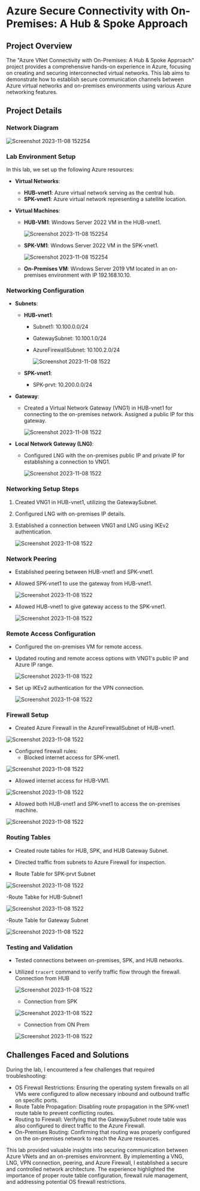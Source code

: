 # Azure Secure Connectivity with On-Premises: A Hub & Spoke Approach

## Project Overview
The "Azure VNet Connectivity with On-Premises: A Hub & Spoke Approach" project provides a comprehensive hands-on experience in Azure, focusing on creating and securing interconnected virtual networks. This lab aims to demonstrate how to establish secure communication channels between Azure virtual networks and on-premises environments using various Azure networking features.

## Project Details

### Network Diagram

![Screenshot 2023-11-08 152254](https://github.com/Saurabh-Bhargav/Azure-VNet-Connectivity-with-On-Premises/blob/main/Images/NetworkDaigram.png)



### Lab Environment Setup
In this lab, we set up the following Azure resources:

- **Virtual Networks**:
  - **HUB-vnet1**: Azure virtual network serving as the central hub.
  - **SPK-vnet1**: Azure virtual network representing a satellite location.

- **Virtual Machines**:
  - **HUB-VM1**: Windows Server 2022 VM in the HUB-vnet1.
    
    ![Screenshot 2023-11-08 152254](https://github.com/Saurabh-Bhargav/Azure-VNet-Connectivity-with-On-Premises/blob/main/Images/HUbVMDetails.png)
    
  - **SPK-VM1**: Windows Server 2022 VM in the SPK-vnet1.
    
    ![Screenshot 2023-11-08 152254](https://github.com/Saurabh-Bhargav/Azure-VNet-Connectivity-with-On-Premises/blob/main/Images/SPKVM1_Details.png)
  
  - **On-Premises VM**: Windows Server 2019 VM located in an on-premises environment with IP 192.168.10.10.

### Networking Configuration
- **Subnets**:
  - **HUB-vnet1**:
    - Subnet1: 10.100.0.0/24
    - GatewaySubnet: 10.100.1.0/24
    - AzureFirewallSubnet: 10.100.2.0/24
   
      ![Screenshot 2023-11-08 1522](https://github.com/Saurabh-Bhargav/Azure-VNet-Connectivity-with-On-Premises/blob/main/Images/HUBVnet1_SubnetDetails.png)

  - **SPK-vnet1**:
    - SPK-prvt: 10.200.0.0/24
 
- **Gateway**:
  - Created a Virtual Network Gateway (VNG1) in HUB-vnet1 for connecting to the on-premises network. Assigned a public IP for this gateway.
    
    ![Screenshot 2023-11-08 1522](https://github.com/Saurabh-Bhargav/Azure-VNet-Connectivity-with-On-Premises/blob/main/Images/VNG1Configuration.png)

- **Local Network Gateway (LNG)**:
  - Configured LNG with the on-premises public IP and private IP for establishing a connection to VNG1.
    
    ![Screenshot 2023-11-08 1522](https://github.com/Saurabh-Bhargav/Azure-VNet-Connectivity-with-On-Premises/blob/main/Images/LNGDetails.png)

### Networking Setup Steps
1. Created VNG1 in HUB-vnet1, utilizing the GatewaySubnet.
2. Configured LNG with on-premises IP details.
3. Established a connection between VNG1 and LNG using IKEv2 authentication.

    ![Screenshot 2023-11-08 1522](https://github.com/Saurabh-Bhargav/Azure-VNet-Connectivity-with-On-Premises/blob/main/Images/Connection.png)

### Network Peering
- Established peering between HUB-vnet1 and SPK-vnet1.
- Allowed SPK-vnet1 to use the gateway from HUB-vnet1.
  
  ![Screenshot 2023-11-08 1522](https://github.com/Saurabh-Bhargav/Azure-VNet-Connectivity-with-On-Premises/blob/main/Images/PeeringDetailsSPKtoHUB.png)

- Allowed HUB-vnet1 to give gateway access to the SPK-vnet1.
  
  ![Screenshot 2023-11-08 1522](https://github.com/Saurabh-Bhargav/Azure-VNet-Connectivity-with-On-Premises/blob/main/Images/PeeringDetailsHUbtoSPk.png)


### Remote Access Configuration
- Configured the on-premises VM for remote access.
- Updated routing and remote access options with VNG1's public IP and Azure IP range.
  
  ![Screenshot 2023-11-08 1522](https://github.com/Saurabh-Bhargav/Azure-VNet-Connectivity-with-On-Premises/blob/main/Images/ONPremRouteInstallation.png)
  
- Set up IKEv2 authentication for the VPN connection.
  
  ![Screenshot 2023-11-08 1522](https://github.com/Saurabh-Bhargav/Azure-VNet-Connectivity-with-On-Premises/blob/main/Images/ONPremIKEv2Conf.png)
  
### Firewall Setup
- Created Azure Firewall in the AzureFirewallSubnet of HUB-vnet1.
  
 ![Screenshot 2023-11-08 1522](https://github.com/Saurabh-Bhargav/Azure-VNet-Connectivity-with-On-Premises/blob/main/Images/FWConf.png)
  
- Configured firewall rules:
  - Blocked internet access for SPK-vnet1.
    
 ![Screenshot 2023-11-08 1522](https://github.com/Saurabh-Bhargav/Azure-VNet-Connectivity-with-On-Premises/blob/main/Images/FWruleforSPK.png)
    
  - Allowed internet access for HUB-VM1.
    
 ![Screenshot 2023-11-08 1522](https://github.com/Saurabh-Bhargav/Azure-VNet-Connectivity-with-On-Premises/blob/main/Images/FWruleforHUB.png)
    
  - Allowed both HUB-vnet1 and SPK-vnet1 to access the on-premises machine.

 ![Screenshot 2023-11-08 1522](https://github.com/Saurabh-Bhargav/Azure-VNet-Connectivity-with-On-Premises/blob/main/Images/FWRuleforhubGW.png)

### Routing Tables
- Created route tables for HUB, SPK, and HUB Gateway Subnet.

- Directed traffic from subnets to Azure Firewall for inspection.
  
 - Route Table for SPK-prvt Subnet
   
  ![Screenshot 2023-11-08 1522](https://github.com/Saurabh-Bhargav/Azure-VNet-Connectivity-with-On-Premises/blob/main/Images/RTSPK_RouteTable.png)

-Route Tabke for HUB-Subnet1

  ![Screenshot 2023-11-08 1522](https://github.com/Saurabh-Bhargav/Azure-VNet-Connectivity-with-On-Premises/blob/main/Images/RTHUB.png)
  
-Route Table for Gateway Subnet

  ![Screenshot 2023-11-08 1522](https://github.com/Saurabh-Bhargav/Azure-VNet-Connectivity-with-On-Premises/blob/main/Images/RTHUBGW.png)

### Testing and Validation
- Tested connections between on-premises, SPK, and HUB networks.
- Utilized `tracert` command to verify traffic flow through the firewall.
  Connection from HUB 
  
  ![Screenshot 2023-11-08 1522](https://github.com/Saurabh-Bhargav/Azure-VNet-Connectivity-with-On-Premises/blob/main/Images/TracertfromHUBtoOther.png)

  - Connection from SPK
    
  ![Screenshot 2023-11-08 1522](https://github.com/Saurabh-Bhargav/Azure-VNet-Connectivity-with-On-Premises/blob/main/Images/TracertfromSPKtoother.png)
  
  - Connection from ON Prem

  ![Screenshot 2023-11-08 1522](https://github.com/Saurabh-Bhargav/Azure-VNet-Connectivity-with-On-Premises/blob/main/Images/TracertfromONPremToHUBVM1.png)   
  
  

## Challenges Faced and Solutions
During the lab, I encountered a few challenges that required troubleshooting:

- OS Firewall Restrictions: 
Ensuring the operating system firewalls on all VMs were configured to allow necessary inbound and outbound traffic on specific ports.
- Route Table Propagation:
Disabling route propagation in the SPK-vnet1 route table to prevent conflicting routes.
- Routing to Firewall:
Verifying that the GatewaySubnet route table was also configured to direct traffic to the Azure Firewall.
- On-Premises Routing: 
Confirming that routing was properly configured on the on-premises network to reach the Azure resources.

This lab provided valuable insights into securing communication between Azure VNets and an on-premises environment. By implementing a VNG, LNG, VPN connection, peering, and Azure Firewall, I established a secure and controlled network architecture. The experience highlighted the importance of proper route table configuration, firewall rule management, and addressing potential OS firewall restrictions.


